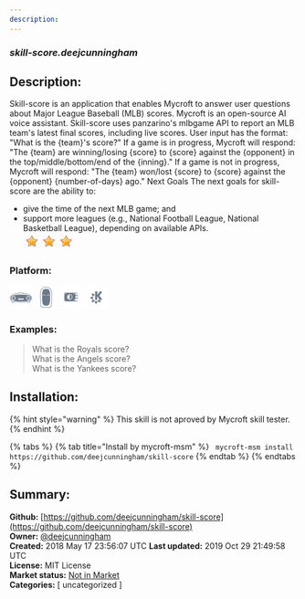 ```yaml
---
description: 
---
```


### _skill-score.deejcunningham_  
## Description:  
Skill-score is an application that enables Mycroft to answer user questions about Major League Baseball (MLB) scores. Mycroft is an open-source AI voice assistant. Skill-score uses panzarino's mlbgame API to report an MLB team's latest final scores, including live scores.
User input has the format:
"What is the {team}'s score?"
If a game is in progress, Mycroft will respond:
"The {team} are winning/losing {score} to {score} against the {opponent} in the top/middle/bottom/end of the {inning}."
If a game is not in progress, Mycroft will respond:
"The {team} won/lost {score} to {score} against the {opponent} {number-of-days} ago."
Next Goals
The next goals for skill-score are the ability to:
* give the time of the next MLB game; and
* support more leagues (e.g., National Football League, National Basketball League), depending on available APIs.  
![](../.gitbook/assets/star.png)![](../.gitbook/assets/star.png)![](../.gitbook/assets/star.png)  
  
### Platform:  
 ![Mark I](../.gitbook/assets/mark-1-icon.png)  ![Mark II](../.gitbook/assets/mark-2-icon.png)  ![Picroft](../.gitbook/assets/picroft-icon.png)  ![plasmoid](../.gitbook/assets/kde.png)   
### Examples:  
> What is the Royals score?  
> What is the Angels score?  
> What is the Yankees score?  
  
## Installation:  
{% hint style="warning" %}
This skill is not aproved by Mycroft skill tester.
{% endhint %}
    
{% tabs %}
{% tab title="Install by mycroft-msm" %}
``` mycroft-msm install https://github.com/deejcunningham/skill-score```
{% endtab %}
  {% endtabs %}
    
## Summary:  
**Github:** [https://github.com/deejcunningham/skill-score](https://github.com/deejcunningham/skill-score)  
**Owner:** [@deejcunningham](https://github.com/deejcunningham)  
**Created:** 2018 May 17 23:56:07 UTC  **Last updated:** 2019 Oct 29 21:49:58 UTC  
**License:** MIT License  
**Market status:** [Not in Market](https://market.mycroft.ai/skill/)  
**Categories:** [ uncategorized ]   
